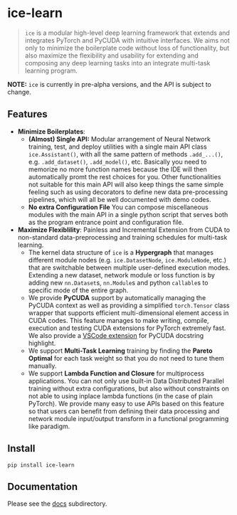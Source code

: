 # ice-learn
> `ice` is a modular high-level deep learning framework that extends and integrates PyTorch and PyCUDA with intuitive interfaces. We aims not only to minimize the boilerplate code without loss of functionality, but also maximize the flexibility and usability for extending and composing any deep learning tasks into an integrate multi-task learning program.


**NOTE:** `ice` is currently in pre-alpha versions, and the API is subject to change.

## Features 

- **Minimize Boilerplates**: 
    - **(Almost) Single API:** Modular arrangement of Neural Network training, test, and deploy utilities with a single main API class `ice.Assistant()`, with all the same pattern of methods `.add_...()`, e.g. `.add_dataset()`, `.add_model()`, etc. Basically you need to memorize no more function names because the IDE will then automatically promt the rest choices for you. Other functionalities not suitable for this main API will also keep things the same simple feeling such as using decorators to define new data pre-processing pipelines, which will all be well documented with demo codes.
    - **No extra Configuration File** You can compose miscellaneous modules with the main API in a single python script that serves both as the program entrance point and configuration file.
- **Maximize Flexiblility**: Painless and Incremental Extension from CUDA to non-standard data-preprocessing and training schedules for multi-task learning.
    - The kernel data structure of `ice` is a **Hypergraph** that manages different module nodes (e.g. `ice.DatasetNode`, `ice.ModuleNode`, etc.) that are switchable between multiple user-defined execution modes. Extending a new dataset, network module or loss function is by adding new `nn.Dataset`s, `nn.Module`s and python `callable`s to specific mode of the entire graph.
    - We provide **PyCUDA** support by automatically managing the PyCUDA context as well as providing a simplified `torch.Tensor` class wrapper that supports efficient multi-dimensional element access in CUDA codes. This feature manages to make writing, compile, execution and testing CUDA extensions for PyTorch extremely fast. We also provide a [VSCode extension](https://marketplace.visualstudio.com/items?itemName=huangyuyao.pycuda-highlighter) for PyCUDA docstring highlight.
    - We support **Multi-Task Learning** training by finding the **Pareto Optimal** for each task weight so that you do not need to tune them manually.
    - We support **Lambda Function and Closure** for multiprocess applications. You can not only use built-in Data Distributed Parallel training without extra configurations, but also without constraints on not able to using inplace lambda functions (in the case of plain PyTorch). We provide many easy to use APIs based on this feature so that users can benefit from defining their data processing and network module input/output transform in a functional programming like paradigm.


## Install

`pip install ice-learn`

## Documentation

Please see the [docs](./docs) subdirectory.